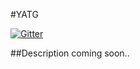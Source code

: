 #YATG

[![Gitter](https://badges.gitter.im/Join%20Chat.svg)](https://gitter.im/sinkingshriek/yatg?utm_source=badge&utm_medium=badge&utm_campaign=pr-badge&utm_content=badge)

##Description
coming soon..
